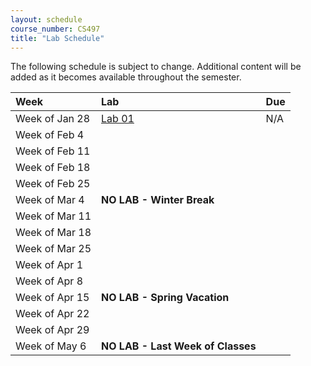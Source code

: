 ```yaml
---
layout: schedule
course_number: CS497
title: "Lab Schedule"
---
```


The following schedule is subject to change.
Additional content will be added as it becomes available throughout the semester.<br>


**Week**       | **Lab**                                                                |  **Due**                                                                                                                   
:--------------|:-----------------------------------------------------------------------|:--------------------------    
Week of Jan 28 |  [Lab 01](lab1.html)                                                    | N/A
Week of Feb 4  |  |
Week of Feb 11 |  |
Week of Feb 18 |  |
Week of Feb 25 |  |
Week of Mar 4  |  **NO LAB - Winter Break**                                             |
Week of Mar 11 |  |
Week of Mar 18 |  |
Week of Mar 25 |  | 
Week of Apr 1  |  |
Week of Apr 8  |  |
Week of Apr 15 |  **NO LAB - Spring Vacation**                                          |
Week of Apr 22 |  |
Week of Apr 29 |  |
Week of May 6  |  **NO LAB - Last Week of Classes**                                     |

